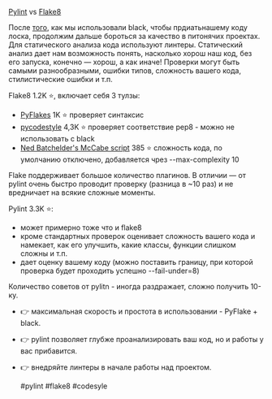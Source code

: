 [Pylint](https://github.com/PyCQA/pylint) vs [Flake8](https://github.com/PyCQA/flake8)

После [того](https://t.me/casual_python/10), как мы использовали black, чтобы прдиатьнашему коду лоска, продолжим дальше бороться за качество в питонячих проектах.
Для статического анализа кода используют линтеры.
Статический анализ дает нам возможность понять, насколько хорош наш код, без его запуска, конечно — хорош, а как иначе!
Проверки могут быть самыми разнообразными, ошибки типов, сложность вашего кода, стилистические ошибки и т.п.

Flake8 1.2K ⭐, включает себя 3 тулзы:
- [PyFlakes](https://github.com/PyCQA/pyflakes) 1K ⭐️ проверяет синтаксис
- [pycodestyle](https://github.com/PyCQA/pycodestyle) 4,3K ⭐️ проверяет соответствие pep8 - можно не использовать с black
- [Ned Batchelder's McCabe script](https://github.com/PyCQA/mccabe) 385 ⭐️ сложность кода, по умолчанию отключено, добавляется чрез --max-complexity 10

Flake поддерживает большое количество плагинов. В отличии — от pylint очень быстро проводит проверку (разница в ~10 раз) и не вредничает на всякие сложные моменты.

Pylint 3.3K ⭐️:
- может примерно тоже что и flake8
- кроме стандартных проверок оценивает сложность вашего кода и намекает, как его улучшить, какие классы, функции слишком сложны и т.п.
- дает оценку вашему коду (можно поставить границу, при которой проверка будет проходить успешно --fail-under=8)

Количество советов от pylitn - иногда раздражает, сложно получить 10-ку.

- 👉 максимальная скорость и простота в использовании - PyFlake + black.
- 👉 pylint позволяет глубже проанализировать ваш код, но и работы у вас прибавится.
- 👉 внедряйте линтеры в начале работы над проектом.


    #pylint #flake8 #codesyle